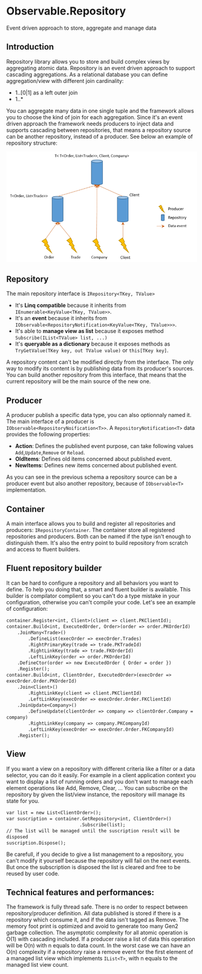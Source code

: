 # Observable.Repository
Event driven approach to store, aggregate and manage data
## Introduction
Repository library allows you to store and build complex views by aggregating atomic data.
Repository is an event driven approach to support cascading aggregations.
As a relational database you can define aggregation/view with different join cardinality:
- 1..[0|1] as a left outer join
- 1..*

You can aggregate many data in one single tuple and the framework allows you to choose the kind of join for each aggregation. Since it's an event driven approach the framework needs producers to inject data and supports cascading between repositories, that means a repository source can be another repository, instead of a producer. See below an example of repository structure:

![Introduction.png](https://raw.githubusercontent.com/fdieulle/Observable.Repository/master/docs/Images/Introduction.png)

## Repository
The main repository interface is `IRepository<TKey, TValue>`
- It's **Linq compatible** because it inherits from `IEnumerable<KeyValue<TKey, TValue>>`.
- It's an **event** because it inherits from `IObservable<RepositoryNotification<KeyValue<TKey, TValue>>>`.
- It's able to **manage view as list** because it exposes method `Subscribe(IList<TValue> list, ...)`
- It's **queryable as a dictionary** because it exposes methods as `TryGetValue(TKey key, out TValue value)` or `this[TKey key]`.

A repository content can't be modified directly from the interface. The only way to modify its content is by publishing data from its producer's sources.
You can build another repository from this interface, that means that the current repository will be the main source of the new one.

## Producer
A producer publish a specific data type, you can also optionnaly named it. The main interface of a producer is `IObservable<RepositoryNoification<T>>`. A `RepositoryNotification<T>` data provides the following properties:
- **Action**: Defines the published event purpose, can take following values `Add`,`Update`,`Remove` or `Reload`.
- **OldItems**: Defines old items concerned about published event.
- **NewItems**: Defines new items concerned about published event.

As you can see in the previous schema a repository source can be a producer event but also another repository, because of `IObservable<T>` implementation.

## Container
A main interface allows you to build and register all repositories and producers: `IRepositoryContainer`. The container store all registered repositories and producers. Both can be named if the type isn't enough to distinguish them. It's also the entry point to build repository from scratch and access to fluent builders.

## Fluent repository builder
It can be hard to configure a repository and all behaviors you want to define. To help you doing that, a smart and fluent builder is available. This builder is compilator complient so you can't do a type mistake in your configuration, otherwise you can't compile your code. Let's see an example of configuration:

<!-- language: lang-cs -->

	container.Register<int, Client>(client => client.PKClientId);
	container.Build<int, ExecutedOrder, Order>(order => order.PKOrderId)
    	.JoinMany<Trade>()
        	.DefineList(execOrder => execOrder.Trades)
            .RightPrimaryKey(trade => trade.PKTradeId)
            .RightLinkKey(trade => trade.FKOrderId)
            .LeftLinkKey(order => order.PKOrderId)
        .DefineCtor(order => new ExecutedOrder { Order = order })
        .Register();
    container.Build<int, ClientOrder, ExecutedOrder>(execOrder => execOrder.Order.PKOrderId)
        .Join<Client>()
            .RightLinkKey(client => client.PKClientId)
            .LeftLinkKey(execOrder => execOrder.Order.FKClientId)
        .JoinUpdate<Company>()
            .DefineUpdate(clientOrder => company => clientOrder.Company = company)
            .RightLinkKey(company => company.PKCompanyId)
            .LeftLinkKey(execOrder => execOrder.Order.FKCompanyId)
        .Register();

## View
If you want a view on a repository with different criteria like a filter or a data selector, you can do it easily.
For example in a client application context you want to display a list of running orders and you don't want to manage each element operations like Add, Remove, Clear, ... You can subscribe on the repository by given the list/view instance, the repository will manage its state for you.

<!-- language: lang-cs -->

    var list = new List<ClientOrder>();
    var suscription = container.GetRepository<int, ClientOrder>()
        					   .Subscribe(list);
    // The list will be managed until the suscription result will be disposed
    suscription.Dispose();

Be carefull, if you decide to give a list management to a repository, you can't modify it yourself because the repository will fail on the next events. But once the subscription is disposed the list is cleared and free to be reused by user code.

## Technical features and performances:
The framework is fully thread safe.
There is no order to respect between repository/producer definition. All data published is stored if there is a repository which consume it, and if the data isn't tagged as Remove.
The memory foot print is optimized and avoid to generate too many Gen2 garbage collection.
The asymptotic complexity for all atomic operation is O(1) with cascading included. If a producer raise a list of data this operation will be O(n) with n equals to data count. In the worst case we can have an O(n) complexity if a repository raise a remove event for the first element of a managed list view which implements `IList<T>`, with n equals to the managed list view count.
